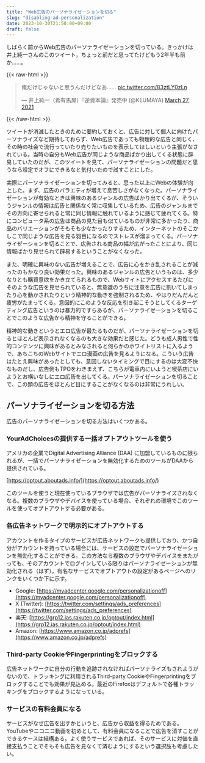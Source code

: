 ```yaml
---
title: "Web広告のパーソナライゼーションを切る"
slug: "disabling-ad-personalization"
date: 2023-10-30T21:50:00+09:00
draft: false
---
```


しばらく前からWeb広告のパーソナライゼーションを切っている。きっかけは井上純一さんのこのツイート。ちょっと前だと思ってたけどもう2年半も前か……。

{{< raw-html >}}
<blockquote class="twitter-tweet"><p lang="ja" dir="ltr">俺だけじゃないと思うんだけどなあ…… <a href="https://t.co/83ztLY0zLn">pic.twitter.com/83ztLY0zLn</a></p>&mdash; 井上純一（希有馬屋）『逆資本論』発売中 (@KEUMAYA) <a href="https://twitter.com/KEUMAYA/status/1375642236063375363?ref_src=twsrc%5Etfw">March 27, 2021</a></blockquote> <script async src="https://platform.twitter.com/widgets.js" charset="utf-8"></script>
{{< /raw-html >}}

ツイートが消滅したときのために要約しておくと、広告に対して個人に向けたパーソナライズなど期待しておらず、Web広告であっても物理的な広告と同じく、その時の社会で流行っていたり売りたいものを表示してほしいという主張がなされている。当時の自分もWeb広告が同じような商品ばかり出してくる状態に辟易していたのだが、このツイートを見て、パーソナライゼーションの問題だと思うなら設定でオフにできるなと気付いたので試すことにした。

<!--more-->

実際にパーソナライゼーションを切ってみると、思った以上にWebの体験が向上した。まず、広告のバラエティが増えて息苦しさがなくなった。パーソナライゼーションが有効なときは興味のあるジャンルの広告ばかり出てくるが、そういうジャンルの情報は広告と関係なく常に収集しているため、広告のジャンルまでその方向に寄せられると常に同じ情報に触れているように感じて疲れてくる。特にコンピュータ系の広告は商品の見た目も似ているものが非常に多かったり、商品のバリエーションがそもそも少なかったりするため、インターネットのそこかしこで同じような広告を見る羽目になるのでストレスが溜まってくる。パーソナライゼーションを切ることで、広告される商品の幅が広がったことにより、同じ情報ばかり見せられて辟易するということがなくなった。

また、明確に興味のない広告が増えることで、広告に心をかき乱されることが減ったのもかなり良い効果だった。興味のあるジャンルの広告というものは、多少なりとも購買意欲をかき立てられるもので、Webサイトにアクセスするたびにそのような広告を見せられていると、無意識のうちに注意を広告に割いてしまったり心を動かされたりという精神的な動きを強制されるため、やはりだんだんと疲労がたまってくる。意図的にこのような反応を引き起こそうとしてくるターゲティング広告というのは暴力的ですらあるが、パーソナライゼーションを切ることでこのような広告から精神を守ることができる。

精神的な動きというとエロ広告が最たるものだが、パーソナライゼーションを切るとほとんど表示されなくなるのも大きな効果だと感じた。どうも成人男性で性的コンテンツに興味があるとみなされると何らかのホワイトリストに入るようで、あちこちのWebサイトでエロ漫画の広告を見るようになる。こういう広告はたとえ興味があったとしても、意図しないタイミングで目にするのは大変不快なものだし、広告側もTPOをわきまえず、こちらが電車内にいようと喫茶店にいようとお構いなしにエロ広告を出してくる。パーソナライゼーションを切ることで、この類の広告をほとんど目にすることがなくなるのは非常にうれしい。

## パーソナライゼーションを切る方法
広告のパーソナライゼーションを切る方法はいくつかある。

### YourAdChoicesの提供する一括オプトアウトツールを使う
アメリカの企業でDigital Advertising Alliance (DAA) に加盟しているものに限られるが、一括でパーソナライゼーションを無効化するためのツールがDAAから提供されている。

[https://optout.aboutads.info/](https://optout.aboutads.info/)

このツールを使うと現在使っているブラウザでは広告がパーソナライズされなくなる。複数のブラウザやデバイスを使っている場合、それぞれの環境でこのツールを使ってオプトアウトする必要がある。

### 各広告ネットワークで明示的にオプトアウトする
アカウントを作るタイプのサービスが広告ネットワークも提供しており、かつ自分がアカウントを持っている場合には、サービスの設定でパーソナライゼーションを無効化することができる。この方法なら複数のブラウザやデバイスをまたがっても、そのアカウントでログインしている限りはパーソナライゼーションが無効化される（はず）。有名なサービスでオプトアウトの設定があるページへのリンクをいくつか下に示す。

- Google: [https://myadcenter.google.com/personalizationoff](https://myadcenter.google.com/personalizationoff)
- X (Twitter): [https://twitter.com/settings/ads_preferences](https://twitter.com/settings/ads_preferences)
- 楽天: [https://grp12.ias.rakuten.co.jp/optout/index.html](https://grp12.ias.rakuten.co.jp/optout/index.html)
- Amazon: [https://www.amazon.co.jp/adprefs](https://www.amazon.co.jp/adprefs)

### Third-party CookieやFingerprintingをブロックする
広告ネットワークに自分の行動を追跡されなければパーソナライズもされようがないので、トラッキングに利用されるThird-party CookieやFingerprintingをブロックすることでも効果が見込める。最近のFirefoxはデフォルトで各種トラッキングをブロックするようになっている。

### サービスの有料会員になる
サービスがなぜ広告を出すかというと、広告から収益を得るためである。YouTubeやニコニコ動画を初めとして、有料会員になることで広告を消すことができるケースは結構ある。よく使うサービスであれば、そのサービスに対価を直接支払うことでそもそも広告を見なくて済むようにするという選択肢も考慮したい。